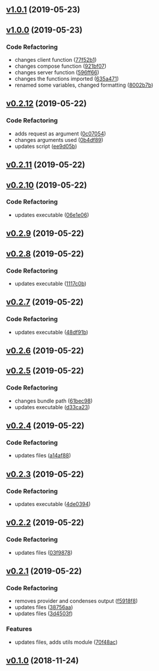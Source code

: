 <a name="v1.0.1"></a>
## [v1.0.1](https://github.com/alexseitsinger/react-ssr-frontend/compare/v1.0.0...v1.0.1) (2019-05-23)


<a name="v1.0.0"></a>
## [v1.0.0](https://github.com/alexseitsinger/react-ssr-frontend/compare/v0.2.12...v1.0.0) (2019-05-23)

### Code Refactoring
- changes client function ([77f52b1](https://github.com/alexseitsinger/react-ssr-frontend/commit/77f52b16c671a6b1e050dba2d85d61502c8138e1))
- changes compose function ([921bf07](https://github.com/alexseitsinger/react-ssr-frontend/commit/921bf076baba2c83bdad831109666debce6e3b6d))
- changes server function ([596ff66](https://github.com/alexseitsinger/react-ssr-frontend/commit/596ff66ee36e5b3654bd1dc81d06dab5ef01ce1b))
- changes the functions imported ([635a471](https://github.com/alexseitsinger/react-ssr-frontend/commit/635a471acb19dd135bf58c91a71c749e82d45c0f))
- renamed some variables, changed formatting ([8002b7b](https://github.com/alexseitsinger/react-ssr-frontend/commit/8002b7b0916ab0aa90754b376ac787f55bccd3f2))


<a name="v0.2.12"></a>
## [v0.2.12](https://github.com/alexseitsinger/react-ssr-frontend/compare/v0.2.11...v0.2.12) (2019-05-22)

### Code Refactoring
- adds request as argument ([0c07054](https://github.com/alexseitsinger/react-ssr-frontend/commit/0c070543046a34c8c1a945eb253b10428dc48d75))
- changes arguments used ([0b4df89](https://github.com/alexseitsinger/react-ssr-frontend/commit/0b4df892af66845dabed779e0a21e7838e6ce5e1))
- updates script ([ee9d05b](https://github.com/alexseitsinger/react-ssr-frontend/commit/ee9d05bebec27b5280794244441d039c52f805b7))


<a name="v0.2.11"></a>
## [v0.2.11](https://github.com/alexseitsinger/react-ssr-frontend/compare/v0.2.10...v0.2.11) (2019-05-22)


<a name="v0.2.10"></a>
## [v0.2.10](https://github.com/alexseitsinger/react-ssr-frontend/compare/v0.2.9...v0.2.10) (2019-05-22)

### Code Refactoring
- updates executable ([06e1e06](https://github.com/alexseitsinger/react-ssr-frontend/commit/06e1e069e9378a80092285492e1dcf538aea066d))


<a name="v0.2.9"></a>
## [v0.2.9](https://github.com/alexseitsinger/react-ssr-frontend/compare/v0.2.8...v0.2.9) (2019-05-22)


<a name="v0.2.8"></a>
## [v0.2.8](https://github.com/alexseitsinger/react-ssr-frontend/compare/v0.2.7...v0.2.8) (2019-05-22)

### Code Refactoring
- updates executable ([1117c0b](https://github.com/alexseitsinger/react-ssr-frontend/commit/1117c0b948bda9c30cd9e3ff42d7e8b36d82b0c2))


<a name="v0.2.7"></a>
## [v0.2.7](https://github.com/alexseitsinger/react-ssr-frontend/compare/v0.2.6...v0.2.7) (2019-05-22)

### Code Refactoring
- updates executable ([48df91b](https://github.com/alexseitsinger/react-ssr-frontend/commit/48df91be1c04e5d7a8fded3a04f995850abf62ab))


<a name="v0.2.6"></a>
## [v0.2.6](https://github.com/alexseitsinger/react-ssr-frontend/compare/v0.2.5...v0.2.6) (2019-05-22)


<a name="v0.2.5"></a>
## [v0.2.5](https://github.com/alexseitsinger/react-ssr-frontend/compare/v0.2.4...v0.2.5) (2019-05-22)

### Code Refactoring
- changes bundle path ([61bec98](https://github.com/alexseitsinger/react-ssr-frontend/commit/61bec98e0dc9d5b8979c11c53ca4200411c9c9db))
- updates executable ([d33ca23](https://github.com/alexseitsinger/react-ssr-frontend/commit/d33ca234aad375ab66682ba7b2e0e44dcbbaf106))


<a name="v0.2.4"></a>
## [v0.2.4](https://github.com/alexseitsinger/react-ssr-frontend/compare/v0.2.3...v0.2.4) (2019-05-22)

### Code Refactoring
- updates files ([a14af88](https://github.com/alexseitsinger/react-ssr-frontend/commit/a14af88d0ab8b1e9067658b8472660d0981b26ab))


<a name="v0.2.3"></a>
## [v0.2.3](https://github.com/alexseitsinger/react-ssr-frontend/compare/v0.2.2...v0.2.3) (2019-05-22)

### Code Refactoring
- updates executable ([4de0394](https://github.com/alexseitsinger/react-ssr-frontend/commit/4de03949e04d0881dceefd3060c8f986754b0de3))


<a name="v0.2.2"></a>
## [v0.2.2](https://github.com/alexseitsinger/react-ssr-frontend/compare/v0.2.1...v0.2.2) (2019-05-22)

### Code Refactoring
- updates files ([03f9878](https://github.com/alexseitsinger/react-ssr-frontend/commit/03f9878939208624988392473f14cb839fe8674a))


<a name="v0.2.1"></a>
## [v0.2.1](https://github.com/alexseitsinger/react-ssr-frontend/compare/v0.1.0...v0.2.1) (2019-05-22)

### Code Refactoring
- removes provider and condenses output ([f5918f8](https://github.com/alexseitsinger/react-ssr-frontend/commit/f5918f823c22bd1642c772a4975e485c2d2453de))
- updates files ([38756aa](https://github.com/alexseitsinger/react-ssr-frontend/commit/38756aad875d00ec0d232bb7a85e961596660ed9))
- updates files ([3d4503f](https://github.com/alexseitsinger/react-ssr-frontend/commit/3d4503f3d706bdaf8fe6e47596e300482062d770))

### Features
- updates files, adds utils module ([70f48ac](https://github.com/alexseitsinger/react-ssr-frontend/commit/70f48accd9b7baec94e7ae1599867cd2d7c91ac0))


<a name="v0.1.0"></a>
## [v0.1.0](https://github.com/alexseitsinger/react-ssr-frontend/compare/7bc87c206a6df898a24898ac8f7bdc0e5348429e...v0.1.0) (2018-11-24)


